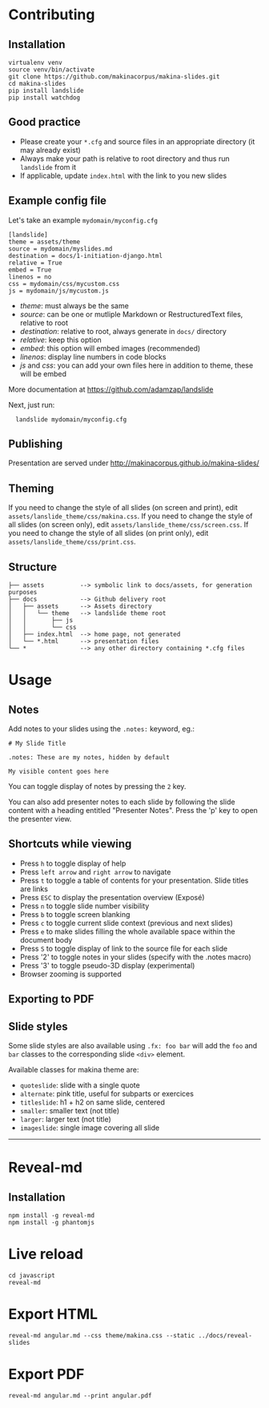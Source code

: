 # Contributing

## Installation

    virtualenv venv
    source venv/bin/activate
    git clone https://github.com/makinacorpus/makina-slides.git
    cd makina-slides
    pip install landslide
    pip install watchdog

## Good practice

* Please create your `*.cfg` and source files in an appropriate directory
(it may already exist)
* Always make your path is relative to root directory and thus run `landslide`
from it
* If applicable, update `index.html` with the link to you new slides

## Example config file

Let's take an example `mydomain/myconfig.cfg`

    [landslide]
    theme = assets/theme
    source = mydomain/myslides.md
    destination = docs/1-initiation-django.html
    relative = True
    embed = True
    linenos = no
    css = mydomain/css/mycustom.css
    js = mydomain/js/mycustom.js

* _theme_: must always be the same
* _source_: can be one or mutliple Markdown or RestructuredText files, relative
to root
* _destination_: relative to root, always generate in `docs/` directory
* _relative_: keep this option
* _embed_: this option will embed images (recommended)
* _linenos_: display line numbers in code blocks
* _js_ and _css_: you can add your own files here in addition to theme,
these will be embed

More documentation at <https://github.com/adamzap/landslide>

Next, just run:

	  landslide mydomain/myconfig.cfg

## Publishing

Presentation are served under http://makinacorpus.github.io/makina-slides/

## Theming

If you need to change the style of all slides (on screen and print), edit
`assets/lanslide_theme/css/makina.css`.
If you need to change the style of all slides (on screen only), edit
`assets/lanslide_theme/css/screen.css`.
If you need to change the style of all slides (on print only), edit
`assets/lanslide_theme/css/print.css`.

## Structure

    ├── assets          --> symbolic link to docs/assets, for generation purposes
    ├── docs            --> Github delivery root
    │   ├── assets      --> Assets directory
    │   │   └── theme   --> landslide theme root
    │   │       ├── js
    │   │       └── css
    │   ├── index.html  --> home page, not generated
    │   └── *.html      --> presentation files
    └── *               --> any other directory containing *.cfg files

# Usage

## Notes

Add notes to your slides using the `.notes:` keyword, eg.:

    # My Slide Title

    .notes: These are my notes, hidden by default

    My visible content goes here

You can toggle display of notes by pressing the `2` key.

You can also add presenter notes to each slide by following the slide content
with a heading entitled "Presenter Notes". Press the 'p' key to open the
presenter view.

## Shortcuts while viewing

- Press `h` to toggle display of help
- Press `left arrow` and `right arrow` to navigate
- Press `t` to toggle a table of contents for your presentation. Slide titles
  are links
- Press `ESC` to display the presentation overview (Exposé)
- Press `n` to toggle slide number visibility
- Press `b` to toggle screen blanking
- Press `c` to toggle current slide context (previous and next slides)
- Press `e` to make slides filling the whole available space within the
  document body
- Press `S` to toggle display of link to the source file for each slide
- Press '2' to toggle notes in your slides (specify with the .notes macro)
- Press '3' to toggle pseudo-3D display (experimental)
- Browser zooming is supported


## Exporting to PDF

## Slide styles

Some slide styles are also available using `.fx: foo bar` will add the
`foo` and `bar` classes to the corresponding slide `<div>` element.

Available classes for makina theme are:

* `quoteslide`: slide with a single quote
* `alternate`: pink title, useful for subparts or exercices
* `titleslide`: h1 + h2 on same slide, centered
* `smaller`: smaller text (not title)
* `larger`: larger text (not title)
* `imageslide`: single image covering all slide


----

# Reveal-md

## Installation

```
npm install -g reveal-md
npm install -g phantomjs
```

# Live reload

```
cd javascript
reveal-md
```

# Export HTML

```
reveal-md angular.md --css theme/makina.css --static ../docs/reveal-slides
```

# Export PDF

```
reveal-md angular.md --print angular.pdf
```